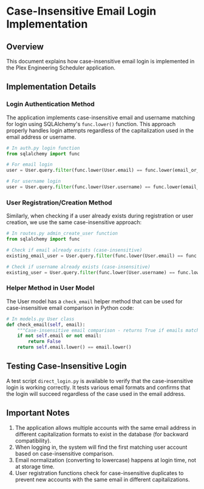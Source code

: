 # Case-Insensitive Email Login Implementation

## Overview

This document explains how case-insensitive email login is implemented in the Plex Engineering Scheduler application.

## Implementation Details

### Login Authentication Method

The application implements case-insensitive email and username matching for login using SQLAlchemy's `func.lower()` function. This approach properly handles login attempts regardless of the capitalization used in the email address or username.

```python
# In auth.py login function
from sqlalchemy import func

# For email login
user = User.query.filter(func.lower(User.email) == func.lower(email_or_username)).first()

# For username login
user = User.query.filter(func.lower(User.username) == func.lower(email_or_username)).first()
```

### User Registration/Creation Method

Similarly, when checking if a user already exists during registration or user creation, we use the same case-insensitive approach:

```python
# In routes.py admin_create_user function
from sqlalchemy import func

# Check if email already exists (case-insensitive)
existing_email_user = User.query.filter(func.lower(User.email) == func.lower(email)).first()

# Check if username already exists (case-insensitive)
existing_user = User.query.filter(func.lower(User.username) == func.lower(username)).first()
```

### Helper Method in User Model

The User model has a `check_email` helper method that can be used for case-insensitive email comparison in Python code:

```python
# In models.py User class
def check_email(self, email):
    """Case-insensitive email comparison - returns True if emails match ignoring case"""
    if not self.email or not email:
        return False
    return self.email.lower() == email.lower()
```

## Testing Case-Insensitive Login

A test script `direct_login.py` is available to verify that the case-insensitive login is working correctly. It tests various email formats and confirms that the login will succeed regardless of the case used in the email address.

## Important Notes

1. The application allows multiple accounts with the same email address in different capitalization formats to exist in the database (for backward compatibility).
2. When logging in, the system will find the first matching user account based on case-insensitive comparison.
3. Email normalization (converting to lowercase) happens at login time, not at storage time.
4. User registration functions check for case-insensitive duplicates to prevent new accounts with the same email in different capitalizations.
